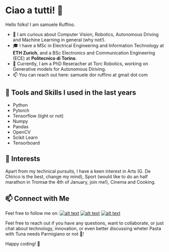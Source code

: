 # Ciao a tutti! 👋

Hello folks! I am samuele Ruffino. 

* 👀 I am curious about Computer Vision, Robotics, Autonomous Driving and Machine Learning in general (why not!).
* 🎓 I have a MSc in Electrical Engineering and Information Technology at **ETH Zurich**, and a BSc Electronics and Communication Engineering (ECE) at **Politecnico di Torino**.
* 🚗 Currently, I am a PhD Reseracher at Torc Robotics, working on Generative models for Autonomous Diriving.
* 📫 You can reach out here: samuele dor ruffino at gmail dot com

## 🔧 Tools and Skills I used in the last years

* Python
* Pytorch
* Tensorflow (light or not)
* Numpy
* Pandas
* OpenCV
* Scikit Learn
* Tensorboard

## 🍻 Interests

Apart from my technical pursuits, I have a keen interest in Arts (G. De Chirico is the best, change my mind), Sport (would like to do an half marathon in Tromsø the 4th of January, join me!), Cinema and Cooking.

## 📫 Connect with Me

Feel free to follow me on: [![alt text][1.1]][1] [![alt text][8.2]][8] [![alt text][7.2]][7]

Feel free to reach out if you have any questions, want to collaborate, or just chat about technology, innovation, or even better discussing wheter Pasta with Tuna needs Parmigiano or not 😬!

Happy coding! 🚀



<!-- links to social media icons -->

<!-- icons with padding -->

[1.1]: http://i.imgur.com/tXSoThF.png (twitter icon with padding)
[2.1]: http://i.imgur.com/P3YfQoD.png (facebook icon with padding)
[3.1]: http://i.imgur.com/yCsTjba.png (google plus icon with padding)
[4.1]: http://i.imgur.com/YckIOms.png (tumblr icon with padding)
[5.1]: http://i.imgur.com/1AGmwO3.png (dribbble icon with padding)
[6.1]: http://i.imgur.com/0o48UoR.png (github icon with padding)
[7.1]: https://i.imgur.com/YbyUD3b.png (linkedin icon with padding)
[8.1]: https://i.imgur.com/8bY5zKE.png (instagram icon with padding)

<!-- icons without padding -->

[1.2]: http://i.imgur.com/wWzX9uB.png (twitter icon without padding)
[2.2]: http://i.imgur.com/fep1WsG.png (facebook icon without padding)
[3.2]: http://i.imgur.com/VlgBKQ9.png (google plus icon without padding)
[4.2]: http://i.imgur.com/jDRp47c.png (tumblr icon without padding)
[5.2]: http://i.imgur.com/Vvy3Kru.png (dribbble icon without padding)
[6.2]: http://i.imgur.com/9I6NRUm.png (github icon without padding)
[7.2]: https://i.imgur.com/YbyUD3b.png (linkedin icon without padding)
[8.2]: https://i.imgur.com/8bY5zKE.png (instagram icon with padding)


<!-- links to your social media accounts -->
<!-- update these accordingly -->

[1]: https://twitter.com/ruffino_samuele
[6]: http://www.github.com/samuruph
[7]: https://www.linkedin.com/in/samuele-ruffino
[8]: https://www.instagram.com/samueleruffino_

<!-- Please don't remove this: Grab your social icons from https://github.com/carlsednaoui/gitsocial -->
